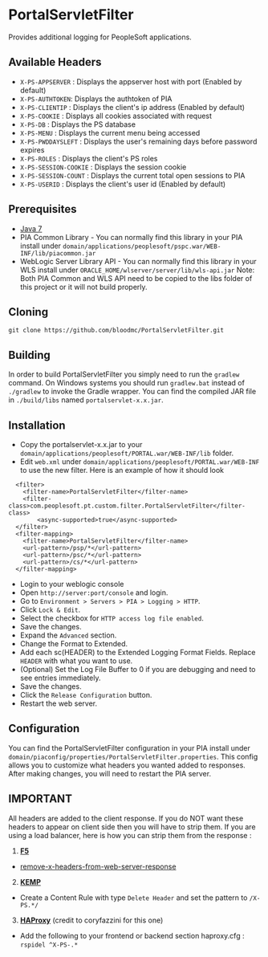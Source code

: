 # PortalServletFilter
Provides additional logging for PeopleSoft applications.

## Available Headers
* `X-PS-APPSERVER` : Displays the appserver host with port (Enabled by default)
* `X-PS-AUTHTOKEN`: Displays the authtoken of PIA
* `X-PS-CLIENTIP` : Displays the client's ip address (Enabled by default)
* `X-PS-COOKIE` : Displays all cookies associated with request
* `X-PS-DB` : Displays the PS database
* `X-PS-MENU` : Displays the current menu being accessed
* `X-PS-PWDDAYSLEFT` : Displays the user's remaining days before password expires
* `X-PS-ROLES` : Displays the client's PS roles
* `X-PS-SESSION-COOKIE` : Displays the session cookie
* `X-PS-SESSION-COUNT` : Displays the current total open sessions to PIA
* `X-PS-USERID` : Displays the client's user id (Enabled by default)

## Prerequisites
* [Java 7]
* PIA Common Library - You can normally find this library in your PIA install under `domain/applications/peoplesoft/pspc.war/WEB-INF/lib/piacommon.jar`
* WebLogic Server Library API - You can normally find this library in your WLS install under `ORACLE_HOME/wlserver/server/lib/wls-api.jar`
Note: Both PIA Common and WLS API need to be copied to the libs folder of this project or it will not build properly.

## Cloning

`git clone https://github.com/bloodmc/PortalServletFilter.git`

## Building
In order to build PortalServletFilter you simply need to run the `gradlew` command. On Windows systems you should run `gradlew.bat` instead of `./gradlew` to invoke the Gradle wrapper. You can find the compiled JAR file in `./build/libs` named `portalservlet-x.x.jar`.

## Installation
* Copy the portalservlet-x.x.jar to your `domain/applications/peoplesoft/PORTAL.war/WEB-INF/lib` folder.
* Edit `web.xml` under `domain/applications/peoplesoft/PORTAL.war/WEB-INF` to use the new filter.
Here is an example of how it should look
```
  <filter>
    <filter-name>PortalServletFilter</filter-name>
    <filter-class>com.peoplesoft.pt.custom.filter.PortalServletFilter</filter-class>
		<async-supported>true</async-supported>
  </filter>
  <filter-mapping>
    <filter-name>PortalServletFilter</filter-name>
    <url-pattern>/psp/*</url-pattern>
    <url-pattern>/psc/*</url-pattern>
    <url-pattern>/cs/*</url-pattern>
  </filter-mapping>
```
* Login to your weblogic console
* Open `http://server:port/console` and login.
* Go to `Environment > Servers > PIA > Logging > HTTP`.
* Click `Lock & Edit`.
* Select the checkbox for `HTTP access log file enabled`.
* Save the changes.
* Expand the `Advanced` section.
* Change the Format to Extended.
* Add each sc(HEADER) to the Extended Logging Format Fields. Replace `HEADER` with what you want to use.
* (Optional) Set the Log File Buffer to 0 if you are debugging and need to see entries immediately.
* Save the changes.
* Click the `Release Configuration` button.
* Restart the web server.

## Configuration
You can find the PortalServletFilter configuration in your PIA install under `domain/piaconfig/properties/PortalServletFilter.properties`.
This config allows you to customize what headers you wanted added to responses. After making changes, you will need to restart the PIA server.

## IMPORTANT
All headers are added to the client response. If you do NOT want these headers to appear on client side then you will have to strip them. 
If you are using a load balancer, here is how you can strip them from the response : 

1. **[F5]**
* [remove-x-headers-from-web-server-response](https://devcentral.f5.com/codeshare/remove-x-headers-from-web-server-response)

2. **[KEMP]**
* Create a Content Rule with type `Delete Header` and set the pattern to `/X-PS.*/`

3. **[HAProxy]** (credit to coryfazzini for this one)
* Add the following to your frontend or backend section haproxy.cfg : `rspidel ^X-PS-.*`

[Java 7]: http://java.oracle.com
[F5]: https://f5.com/glossary/load-balancer
[KEMP]: https://kemptechnologies.com/load-balancer/
[HAProxy]: https://www.haproxy.org/